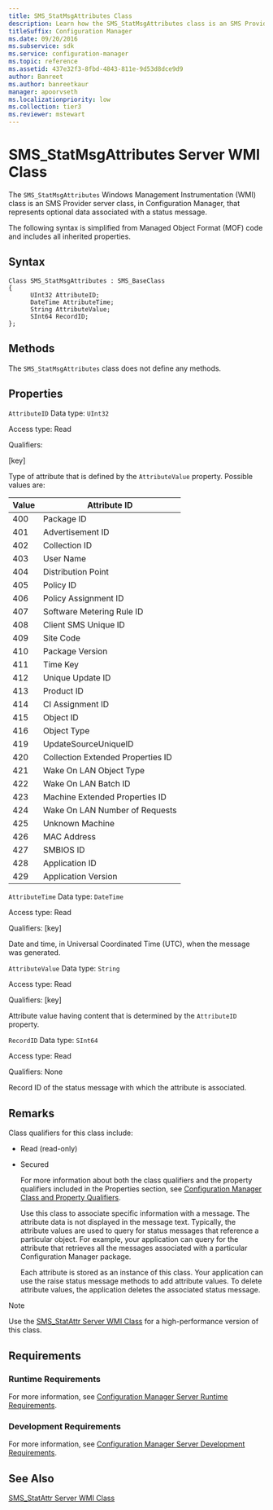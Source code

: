 ```yaml
---
title: SMS_StatMsgAttributes Class
description: Learn how the SMS_StatMsgAttributes class is an SMS Provider server class that represents optional data associated with a status message.
titleSuffix: Configuration Manager
ms.date: 09/20/2016
ms.subservice: sdk
ms.service: configuration-manager
ms.topic: reference
ms.assetid: 437e32f3-8fbd-4843-811e-9d53d8dce9d9
author: Banreet
ms.author: banreetkaur
manager: apoorvseth
ms.localizationpriority: low
ms.collection: tier3
ms.reviewer: mstewart
---
```

# SMS_StatMsgAttributes Server WMI Class
The `SMS_StatMsgAttributes` Windows Management Instrumentation (WMI) class is an SMS Provider server class, in Configuration Manager, that represents optional data associated with a status message.

 The following syntax is simplified from Managed Object Format (MOF) code and includes all inherited properties.

## Syntax

```
Class SMS_StatMsgAttributes : SMS_BaseClass
{
      UInt32 AttributeID;
      DateTime AttributeTime;
      String AttributeValue;
      SInt64 RecordID;
};
```

## Methods
 The `SMS_StatMsgAttributes` class does not define any methods.

## Properties
 `AttributeID`
 Data type: `UInt32`

 Access type: Read

 Qualifiers:

 [key]

 Type of attribute that is defined by the `AttributeValue` property. Possible values are:

| Value | Attribute ID |
| ----- | ------------ |
|400|Package ID|
|401|Advertisement ID|
|402|Collection ID|
|403|User Name|
|404|Distribution Point|
|405|Policy ID|
|406|Policy Assignment ID|
|407|Software Metering Rule ID|
|408|Client SMS Unique ID|
|409|Site Code|
|410|Package Version|
|411|Time Key|
|412|Unique Update ID|
|413|Product ID|
|414|CI Assignment ID|
|415|Object ID|
|416|Object Type|
|419|UpdateSourceUniqueID|
|420|Collection Extended Properties ID|
|421|Wake On LAN Object Type|
|422|Wake On LAN Batch ID|
|423|Machine Extended Properties ID|
|424|Wake On LAN Number of Requests|
|425|Unknown Machine|
|426|MAC Address|
|427|SMBIOS ID|
|428|Application ID|
|429|Application Version|

 `AttributeTime`
 Data type: `DateTime`

 Access type: Read

 Qualifiers: [key]

 Date and time, in Universal Coordinated Time (UTC), when the message was generated.

 `AttributeValue`
 Data type: `String`

 Access type: Read

 Qualifiers: [key]

 Attribute value having content that is determined by the `AttributeID` property.

 `RecordID`
 Data type: `SInt64`

 Access type: Read

 Qualifiers: None

 Record ID of the status message with which the attribute is associated.

## Remarks
 Class qualifiers for this class include:

- Read (read-only)

- Secured

  For more information about both the class qualifiers and the property qualifiers included in the Properties section, see [Configuration Manager Class and Property Qualifiers](../../../../../develop/reference/misc/class-and-property-qualifiers.md).

  Use this class to associate specific information with a message. The attribute data is not displayed in the message text. Typically, the attribute values are used to query for status messages that reference a particular object. For example, your application can query for the attribute that retrieves all the messages associated with a particular Configuration Manager package.

  Each attribute is stored as an instance of this class. Your application can use the raise status message methods to add attribute values. To delete attribute values, the application deletes the associated status message.

> [!NOTE]
>  Use the [SMS_StatAttr Server WMI Class](../../../../../develop/reference/core/servers/manage/sms_statattr-server-wmi-class.md) for a high-performance version of this class.

## Requirements

### Runtime Requirements
 For more information, see [Configuration Manager Server Runtime Requirements](../../../../../develop/core/reqs/server-runtime-requirements.md).

### Development Requirements
 For more information, see [Configuration Manager Server Development Requirements](../../../../../develop/core/reqs/server-development-requirements.md).

## See Also
 [SMS_StatAttr Server WMI Class](../../../../../develop/reference/core/servers/manage/sms_statattr-server-wmi-class.md)
